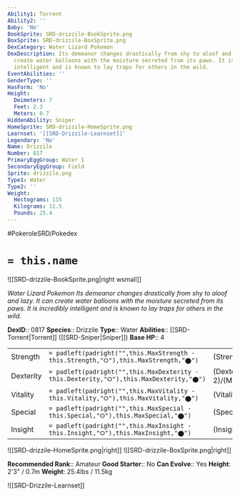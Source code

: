 ```yaml
---
Ability1: Torrent
Ability2: ''
Baby: 'No'
BookSprite: SRD-drizzile-BookSprite.png
BoxSprite: SRD-drizzile-BoxSprite.png
DexCategory: Water Lizard Pokemon
DexDescription: Its demeanor changes drastically from shy to aloof and lazy. It can
  create water balloons with the moisture secreted from its paws. It is incredibly
  intelligent and is known to lay traps for others in the wild.
EventAbilities: ''
GenderType: ''
HasForm: 'No'
Height:
  Deimeters: 7
  Feet: 2.3
  Meters: 0.7
HiddenAbility: Sniper
HomeSprite: SRD-drizzile-HomeSprite.png
Learnset: '[[SRD-Drizzile-Learnset]]'
Legendary: 'No'
Name: Drizzile
Number: 817
PrimaryEggGroup: Water 1
SecondaryEggGroup: Field
Sprite: drizzile.png
Type1: Water
Type2: ''
Weight:
  Hectograms: 115
  Kilograms: 11.5
  Pounds: 25.4
---
```


#PokeroleSRD/Pokedex

# `= this.name`

![[SRD-drizzile-BookSprite.png|right wsmall]]

*Water Lizard Pokemon*
*Its demeanor changes drastically from shy to aloof and lazy. It can create water balloons with the moisture secreted from its paws. It is incredibly intelligent and is known to lay traps for others in the wild.*

**DexID**:: 0817
**Species**:: Drizzile
**Type**:: Water
**Abilities**:: [[SRD-Torrent|Torrent]] ([[SRD-Sniper|Sniper]])
**Base HP**:: 4

|           |                                                                                        |                                          |
| --------- | -------------------------------------------------------------------------------------- | ---------------------------------------- |
| Strength  | `= padleft(padright("",this.MaxStrength - this.Strength,"⭘"),this.MaxStrength,"⬤")`    | (Strength::2)/(MaxStrength::4)   |
| Dexterity | `= padleft(padright("",this.MaxDexterity - this.Dexterity,"⭘"),this.MaxDexterity,"⬤")` | (Dexterity:: 2)/(MaxDexterity::5) |
| Vitality  | `= padleft(padright("",this.MaxVitality - this.Vitality,"⭘"),this.MaxVitality,"⬤")`    | (Vitality::2)/(MaxVitality::4)   |
| Special   | `= padleft(padright("",this.MaxSpecial - this.Special,"⭘"),this.MaxSpecial,"⬤")`       | (Special::3)/(MaxSpecial::6)     |
| Insight   | `= padleft(padright("",this.MaxInsight - this.Insight,"⭘"),this.MaxInsight,"⬤")`       | (Insight::2)/(MaxInsight::4)     |

![[SRD-drizzile-HomeSprite.png|right]]
![[SRD-drizzile-BoxSprite.png|right]]

**Recommended Rank**:: Amateur
**Good Starter**:: No
**Can Evolve**:: Yes
**Height**: 2'3" / 0.7m
**Weight**: 25.4lbs / 11.5kg

![[SRD-Drizzile-Learnset]]